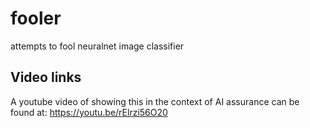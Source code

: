 # fooler
attempts to fool neuralnet image classifier

## Video links
A youtube video of showing this in the context of AI assurance can be found at: https://youtu.be/rElrzi56O20
